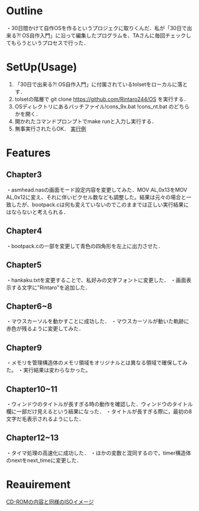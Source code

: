 # Outline
・30日間かけて自作OSを作るというプロジェクに取りくんだ．私が「30日で出来る?! OS自作入門」に沿って編集したプログラムを、TAさんに毎回チェックしてもらうというプロセスで行った．

# SetUp(Usage)
1. 「30日で出来る?! OS自作入門」に付属されているtolsetをローカルに落とす．
2. tolsetの階層で git clone https://github.com/Rintaro244/OS を実行する．
3. OSディレクトリにあるバッチファイル!cons_9x.bat !cons_nt.bat のどちらかを開く．
4. 開かれたコマンドプロンプトでmake runと入力し実行する．
5. 無事実行されたらOK．
[実行例](./img/screenshot_README.png)

# Features
## Chapter3
・asmhead.nasの画面モード設定内容を変更してみた．MOV  AL,0x13をMOV  AL,0x12に変え、それに伴いピクセル数なども調整した。結果は元々の場合と一致したが、bootpack.cは何も変えていないのでこのままでは正しい実行結果にはならないと考えられる．
## Chapter4
・bootpack.cの一部を変更して青色の四角形を左上に出力させた．
## Chapter5
・hankaku.txtを変更することで、私好みの文字フォントに変更した．
・画面表示する文字に"Rintaro"を追加した．
## Chapter6~8
・マウスカーソルを動かすことに成功した．
・マウスカーソルが動いた軌跡に赤色が残るように変更してみた．
## Chapter9
・メモリを管理構造体のメモリ領域をオリジナルとは異なる領域で確保してみた。
・実行結果は変わらなかった。
## Chapter10~11
・ウィンドウのタイトルが長すぎる時の動作を確認した．ウィンドウのタイトル欄に一部だけ見えるという結果になった．
・タイトルが長すぎる際に，最初の8文字だ毛表示されるようにした．
## Chapter12~13
・タイマ処理の高速化に成功した．
・ほかの変数と混同するので，timer構造体のnextをnext_timeに変更した．

# Reauirement
[CD-ROMの内容と同様のISOイメージ](https://book.mynavi.jp/supportsite/detail/4839919844.html)